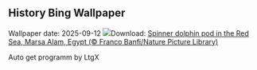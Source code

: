 ## History Bing Wallpaper
Wallpaper date: 2025-09-12
![](https://www.bing.com/th?id=OHR.SpinnerDolphins_EN-IN0873508505_UHD.jpg&w=1000)Download: [Spinner dolphin pod in the Red Sea, Marsa Alam, Egypt (© Franco Banfi/Nature Picture Library)](https://www.bing.com/th?id=OHR.SpinnerDolphins_EN-IN0873508505_UHD.jpg)

Auto get programm by LtgX
